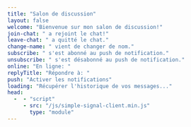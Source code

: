 ```yaml
---
title: "Salon de discussion"
layout: false
welcome: "Bienvenue sur mon salon de discussion!"
join-chat: " a rejoint le chat!"
leave-chat: " a quitté le chat."
change-name: " vient de changer de nom."
subscribe: " s'est abonné au push de notification."
unsubscribe: " s'est désabonné au push de notification."
online: "En ligne: "
replyTitle: "Répondre à: "
push: "Activer les notifications"
loading: "Récupérer l'historique de vos messages..."
head:
  -  - "script"
     - src: "/js/simple-signal-client.min.js"
       type: "module"
---
```



<script setup>
import Chat from '../../components/chat/room.vue'
</script>

<Chat />

